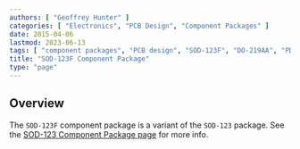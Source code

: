 ```yaml
---
authors: [ "Geoffrey Hunter" ]
categories: [ "Electronics", "PCB Design", "Component Packages" ]
date: 2015-04-06
lastmod: 2023-06-13
tags: [ "component packages", "PCB design", "SOD-123F", "DO-219AA", "PDMU", "M1F" ]
title: "SOD-123F Component Package"
type: "page"
---
```


## Overview

The `SOD-123F` component package is a variant of the `SOD-123` package. See the [SOD-123 Component Package page](/pcb-design/component-packages/sod-123-component-package/) for more info.
